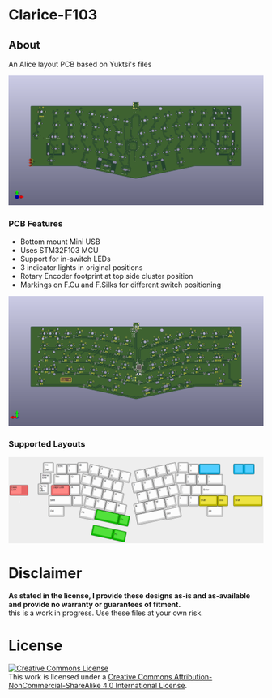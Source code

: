 # Clarice-F103

## About
An Alice layout PCB based on Yuktsi's files

![render img](https://github.com/audrentis/Clarice/blob/f103/Doc/Top_View.png)

### PCB Features
* Bottom mount Mini USB 
* Uses STM32F103 MCU
* Support for in-switch LEDs 
* 3 indicator lights in original positions 
* Rotary Encoder footprint at top side cluster position
* Markings on F.Cu and F.Silks for different switch positioning 

![render img](https://github.com/audrentis/Clarice/blob/f103/Doc/Bottom_View.png)

### Supported Layouts
![render img](https://github.com/audrentis/Clarice/blob/f103/Doc/layout.png)

# Disclaimer
**As stated in the license, I provide these designs as-is and as-available and provide no warranty or guarantees of fitment.**  
this is a work in progress. Use these files at your own risk.

# License 
<a rel="license" href="http://creativecommons.org/licenses/by-nc-sa/4.0/"><img alt="Creative Commons License" style="border-width:0" 
src="https://i.creativecommons.org/l/by-nc-sa/4.0/88x31.png" /></a><br />This work is licensed under a <a rel="license" 
href="http://creativecommons.org/licenses/by-nc-sa/4.0/">Creative Commons Attribution-NonCommercial-ShareAlike 4.0 International License</a>.
